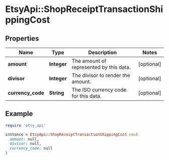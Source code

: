 # EtsyApi::ShopReceiptTransactionShippingCost

## Properties

| Name | Type | Description | Notes |
| ---- | ---- | ----------- | ----- |
| **amount** | **Integer** | The amount of represented by this data. | [optional] |
| **divisor** | **Integer** | The divisor to render the amount. | [optional] |
| **currency_code** | **String** | The ISO currency code for this data. | [optional] |

## Example

```ruby
require 'etsy_api'

instance = EtsyApi::ShopReceiptTransactionShippingCost.new(
  amount: null,
  divisor: null,
  currency_code: null
)
```

